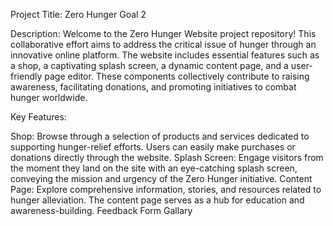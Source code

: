 Project Title: Zero Hunger Goal 2

Description:
Welcome to the Zero Hunger Website project repository! This collaborative effort aims to address the critical issue of hunger through an innovative online platform. The website includes essential features such as a shop, a captivating splash screen, a dynamic content page, and a user-friendly page editor. These components collectively contribute to raising awareness, facilitating donations, and promoting initiatives to combat hunger worldwide.

Key Features:

Shop: Browse through a selection of products and services dedicated to supporting hunger-relief efforts. Users can easily make purchases or donations directly through the website.
Splash Screen: Engage visitors from the moment they land on the site with an eye-catching splash screen, conveying the mission and urgency of the Zero Hunger initiative.
Content Page: Explore comprehensive information, stories, and resources related to hunger alleviation. The content page serves as a hub for education and awareness-building.
Feedback Form
Gallary 

